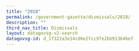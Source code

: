 ```yaml
---
title: "2018"
permalink: /government-gazette/dismissals/2018/
description: ""
third_nav_title: Dismissals
layout: datagovsg-v2-search
datagovsg-id: d_1f322a3e14cd6e2fcc97e2bb91364bef
---
```

